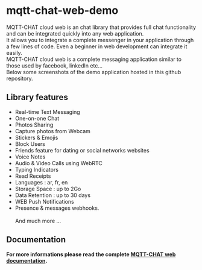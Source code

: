 # mqtt-chat-web-demo
MQTT-CHAT cloud web  is an chat library that provides full chat functionality and can be integrated  quickly into any web application.
<br>It allows you to integrate a complete messenger in your application through a few lines of code. Even a beginner in web development can integrate it easily. 
<br>MQTT-CHAT cloud web is a complete messaging application similar to those used by facebook, linkedIn etc...
<br>Below some screenshots of the demo application hosted in this github repository.




## Library features
- Real-time Text Messaging
- One-on-one Chat
- Photos Sharing
- Capture photos from Webcam
- Stickers & Emojis
- Block Users
- Friends feature for dating or social networks websites
- Voice Notes
- Audio & Video Calls using WebRTC
- Typing Indicators
- Read Receipts
- Languages : ar, fr, en
- Storage Space : up to 2Go
- Data Retention : up to 30 days
- WEB Push Notifications
- Presence & messages webhooks.
<br><br>And much more ...

## Documentation
__For more informations please read the complete <a href="https://doc.mqtt-chat.com/mqttchat-cloud-web/integration">MQTT-CHAT web documentation</a>.__

